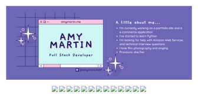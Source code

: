 <img src="/images/gh-header.png" />

<p align="center">
<img src="https://img.shields.io/badge/-Javascript-D291BC?logo=javascript&logoColor=white&style=plastic" />
<img src="https://shields.io/badge/TypeScript-68D1C5?logo=TypeScript&logoColor=FFF&style=plastic" />
<img src="https://img.shields.io/badge/-React-E09B88?logo=react&logoColor=white&style=plastic" />
<img src="https://img.shields.io/badge/-Node-BA8FDB?logo=nodedotjs&logoColor=white&style=plastic" />
<img src="https://img.shields.io/badge/-Express-8790FF?logo=express&logoColor=white&style=plastic" />
<img src="https://img.shields.io/badge/-jQuery-68D1C5?logo=jquery&logoColor=white&style=plastic)" />
<img src="https://img.shields.io/badge/-HTML-D291BC?logo=html5&logoColor=white&style=plastic)" />
<img src="https://img.shields.io/badge/-CSS-5AC9E7?logo=css3&logoColor=white&style=plastic)" />
<img src="https://img.shields.io/badge/MUI-8790FF?logo=mui&logoColor=white&style=plastic)" />
<img src="https://img.shields.io/badge/-PSQL-68D1C5?logo=postgresql&logoColor=white&style=plastic)" />
<img src="https://img.shields.io/badge/-Jest-E09B88?logo=jest&logoColor=white&style=plastic)" />
<img src="https://img.shields.io/badge/-Cypress-5AC9E7?logo=cypress&logoColor=white&style=plastic)" />
<img src="https://img.shields.io/badge/-Git-BA8FDB?logo=git&logoColor=white&style=plastic)" />
</p>

<!--
<img src="https://img.shields.io/badge/-HTML-D291BC?logo=html5&logoColor=white&style=plastic)" />
<img src="https://img.shields.io/badge/-CSS-5AC9E7?logo=css3&logoColor=white&style=plastic)" />
-->
